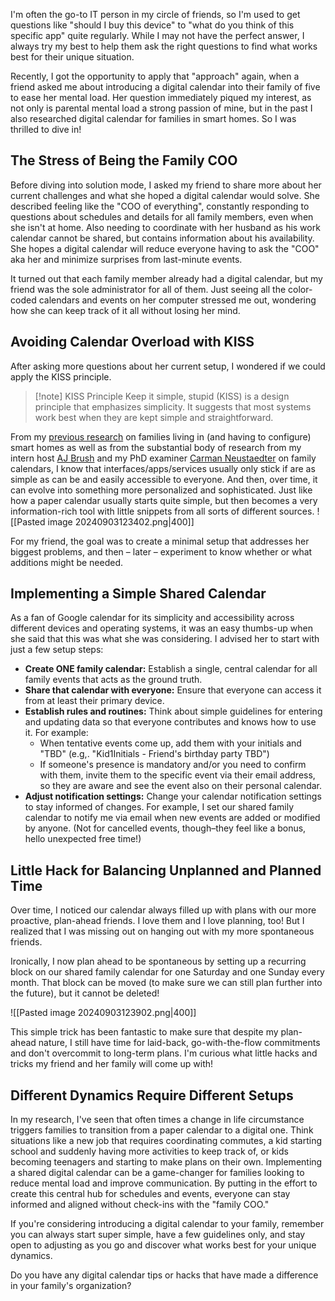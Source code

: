 I'm often the go-to IT person in my circle of friends, so I'm used to get questions like "should I buy this device" to "what do you think of this specific app" quite regularly. While I may not have the perfect answer, I always try my best to help them ask the right questions to find what works best for their unique situation. 

Recently, I got the opportunity to apply that "approach" again, when a friend asked me about introducing a digital calendar into their family of five to ease her mental load. Her question immediately piqued my interest, as not only is parental mental load a strong passion of mine, but in the past I also researched digital calendar for families in smart homes. So I was thrilled to dive in!

## The Stress of Being the Family COO
Before diving into solution mode, I asked my friend to share more about her current challenges and what she hoped a digital calendar would solve. She described feeling like the "COO of everything", constantly responding to questions about schedules and details for all family members, even when she isn't at home. Also needing to coordinate with her husband as his work calendar cannot be shared, but contains information about his availability. She hopes a digital calendar will reduce everyone having to ask the "COO" aka her and minimize surprises from last-minute events.

It turned out that each family member already had a digital calendar, but my friend was the sole administrator for all of them. Just seeing all the color-coded calendars and events on her computer stressed me out, wondering how she can keep track of it all without losing her mind. 

## Avoiding Calendar Overload with KISS
After asking more questions about her current setup, I wondered if we could apply the KISS principle. 

>[!note] KISS Principle
>Keep it simple, stupid (KISS) is a design principle that emphasizes simplicity. It suggests that most systems work best when they are kept simple and straightforward.

From my [previous research](https://www.zora.uzh.ch/id/eprint/65488/1/Pervasive2012Mennicken.pdf) on families living in (and having to configure) smart homes as well as from the substantial body of research from my intern host [AJ Brush](https://www.microsoft.com/en-us/research/people/ajbrush/) and my PhD examiner [Carman Neustaedter](https://www.sfu.ca/siat/people/research-faculty/carman-neustaedter.html) on family calendars, I know that interfaces/apps/services usually only stick if are as simple as can be and easily accessible to everyone. And then, over time, it can evolve into something more personalized and sophisticated. Just like how a paper calendar usually starts quite simple, but then becomes a very information-rich tool with little snippets from all sorts of different sources.
![[Pasted image 20240903123402.png|400]]

For my friend, the goal was to create a minimal setup that addresses her biggest problems, and then – later – experiment to know whether or what additions might be needed. 

## Implementing a Simple Shared Calendar
As a fan of Google calendar for its simplicity and accessibility across different devices and operating systems, it was an easy thumbs-up when she said that this was what she was considering. I advised her to start with just a few setup steps: 

- **Create ONE family calendar:** Establish a single, central calendar for all family events that acts as the ground truth.
- **Share that calendar with everyone:** Ensure that everyone can access it from at least their primary device.
- **Establish rules and routines:**  Think about simple guidelines for entering and updating data so that everyone contributes and knows how to use it. For example: 
	- When tentative events come up, add them with your initials and "TBD" (e.g,. "Kid1Initials - Friend's birthday party TBD")
	- If someone's presence is mandatory and/or you need to confirm with them, invite them to the specific event via their email address, so they are aware and see the event also on their personal calendar.
- **Adjust notification settings:** Change your calendar notification settings to stay informed of changes. For example, I set our shared family calendar to notify me via email when new events are added or modified by anyone. (Not for cancelled events, though–they feel like a bonus, hello unexpected free time!)

## Little Hack for Balancing Unplanned and Planned Time
Over time, I noticed our calendar always filled up with plans with our more proactive, plan-ahead friends. I love them and I love planning, too! But I realized that I was missing out on hanging out with my more spontaneous friends. 

Ironically, I now plan ahead to be spontaneous by setting up a recurring block on our shared family calendar for one Saturday and one Sunday every month. That block can be moved (to make sure we can still plan further into the future), but it cannot be deleted! 

![[Pasted image 20240903123902.png|400]]

This simple trick has been fantastic to make sure that despite my plan-ahead nature, I still have time for laid-back, go-with-the-flow commitments and don't overcommit to long-term plans. I'm curious what little hacks and tricks my friend and her family will come up with!

## Different Dynamics Require Different Setups
In my research, I've seen that often times a change in life circumstance triggers families to transition from a paper calendar to a digital one. Think situations like a new job that requires coordinating commutes, a kid starting school and suddenly having more activities to keep track of, or kids becoming teenagers and starting to make plans on their own. Implementing a shared digital calendar can be a game-changer for families looking to reduce mental load and improve communication. By putting in the effort to create this central hub for schedules and events, everyone can stay informed and aligned without check-ins with the "family COO."

If you're considering introducing a digital calendar to your family, remember you can always start super simple, have a few guidelines only, and stay open to adjusting as you go and discover what works best for your unique dynamics. 

Do you have any digital calendar tips or hacks that have made a difference in your family's organization? 